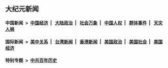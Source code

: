 ## 大纪元新闻

#### 中国新闻 &nbsp;>&nbsp; [中国经济](indexes/ncid283/README.md?07212045) &nbsp;| &nbsp; [大陆政治](indexes/ncid277/README.md?07212045) &nbsp;| &nbsp; [社会万象](indexes/ncid282/README.md?07212045) &nbsp;| &nbsp; [中国人权](indexes/ncid278/README.md?07212045) &nbsp;| &nbsp; [群体事件](indexes/ncid279/README.md?07212045) &nbsp;| &nbsp; [天灾人祸](indexes/ncid280/README.md?07212045)

#### 国际新闻 &nbsp;>&nbsp; [美中关系](indexes/nf1412576/README.md?07212045) &nbsp;| &nbsp; [台湾新闻](indexes/ncid1349361/README.md?07212045) &nbsp;| &nbsp; [香港新闻](indexes/ncid1349362/README.md?07212045) &nbsp;| &nbsp; [美国政治](indexes/ncid1078159/README.md?07212045) &nbsp;| &nbsp; [美国社会](indexes/ncid1078160/README.md?07212045) &nbsp;| &nbsp; [美国经济](indexes/ncid1078158/README.md?07212045)

#### 特别专题 &nbsp;>&nbsp; [中共百年历史](https://github.com/easy2view/epoch-special/blob/master/README.md?07212045)  
